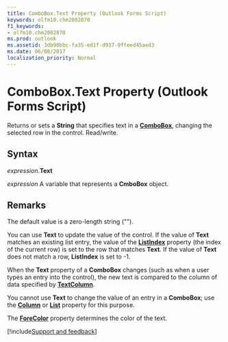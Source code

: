 ```yaml
---
title: ComboBox.Text Property (Outlook Forms Script)
keywords: olfm10.chm2002070
f1_keywords:
- olfm10.chm2002070
ms.prod: outlook
ms.assetid: 3db98bbc-fa35-ed1f-d937-9ffeed45aed3
ms.date: 06/08/2017
localization_priority: Normal
---
```



# ComboBox.Text Property (Outlook Forms Script)

Returns or sets a **String** that specifies text in a **[ComboBox](Outlook.combobox.md)**, changing the selected row in the control. Read/write.


## Syntax

_expression_.**Text**

_expression_ A variable that represents a **CmboBox** object.


## Remarks

The default value is a zero-length string ("").

You can use  **Text** to update the value of the control. If the value of **Text** matches an existing list entry, the value of the **[ListIndex](Outlook.combobox.listindex.md)** property (the index of the current row) is set to the row that matches **Text**. If the value of  **Text** does not match a row, **ListIndex** is set to -1.

When the  **Text** property of a **ComboBox** changes (such as when a user types an entry into the control), the new text is compared to the column of data specified by **[TextColumn](Outlook.combobox.textcolumn.md)**.

You cannot use  **Text** to change the value of an entry in a **ComboBox**; use the  **[Column](Outlook.combobox.column.md)** or **[List](Outlook.combobox.list.md)** property for this purpose.

The  **[ForeColor](Outlook.combobox.forecolor.md)** property determines the color of the text.

[!include[Support and feedback](~/includes/feedback-boilerplate.md)]